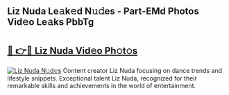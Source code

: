 ## Liz Nuda Le𝚊k𝚎d N𝚞𝚍es - Part-EMd Photos Vid𝚎o Le𝚊ks PbbTg

# <h2><a href="http://fbbzfmu.evod.top/?m=Liz+Nuda">🔗 👉🔴 Liz Nuda Vid𝚎o Ph𝚘t𝚘s</a></h2>

[![Liz Nuda N𝚞d𝚎s](https://i.imgur.com/8V9OHl7.gif)](http://fbbzfmu.evod.top/?m=Liz+Nuda)
Content creator Liz Nuda focusing on dance trends and lifestyle snippets. Exceptional talent Liz Nuda, recognized for their remarkable skills and achievements in the world of entertainment. 
